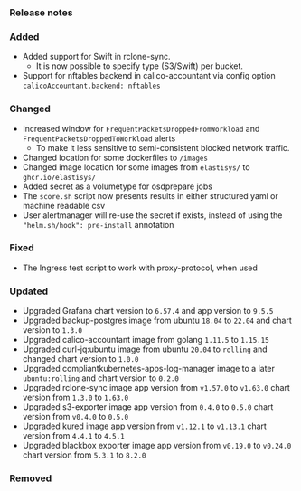 ### Release notes

### Added

- Added support for Swift in rclone-sync.
  - It is now possible to specify type (S3/Swift) per bucket.
- Support for nftables backend in calico-accountant via config option `calicoAccountant.backend: nftables`

### Changed

- Increased window for `FrequentPacketsDroppedFromWorkload` and `FrequentPacketsDroppedToWorkload` alerts
  - To make it less sensitive to semi-consistent blocked network traffic.
- Changed location for some dockerfiles to `/images`
- Changed image location for some images from `elastisys/` to `ghcr.io/elastisys/`
- Added secret as a volumetype for osdprepare jobs
- The `score.sh` script now presents results in either structured yaml or machine readable csv
- User alertmanager will re-use the secret if exists, instead of using the `"helm.sh/hook": pre-install` annotation

### Fixed

- The Ingress test script to work with proxy-protocol, when used

### Updated

- Upgraded Grafana chart version to `6.57.4` and app version to `9.5.5`
- Upgraded backup-postgres image from ubuntu `18.04` to `22.04` and chart version to `1.3.0`
- Upgraded calico-accountant image from golang `1.11.5` to `1.15.15`
- Upgraded curl-jq:ubuntu image from ubuntu `20.04` to `rolling` and changed chart version to `1.0.0`
- Upgraded compliantkubernetes-apps-log-manager image to a later `ubuntu:rolling` and chart version to `0.2.0`
- Upgraded rclone-sync image app version from `v1.57.0` to `v1.63.0` chart version from `1.3.0` to `1.63.0`
- Upgraded s3-exporter image app version from `0.4.0` to `0.5.0` chart version from `v0.4.0` to `0.5.0`
- Upgraded kured image app version from `v1.12.1` to `v1.13.1` chart version from `4.4.1` to `4.5.1`
- Upgraded blackbox exporter image app version from `v0.19.0` to `v0.24.0` chart version from `5.3.1` to `8.2.0`

### Removed
